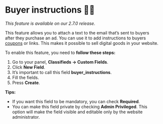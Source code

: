 # Buyer instructions  👨‍🏫


*This feature is available on our 2.7.0 release.*

This feature allows you to attach a text to the email that’s sent to buyers after they purchase an ad. You can use it to add instructions to buyers  [coupons](https://github.com/yclas/guides/blob/master/docs/Classifieds-coupon-system.md) or links. This makes it possible to sell digital goods in your website.

To enable this feature, you need to  **follow these steps:**

1.  Go to your panel,  **Classifieds -> Custom Fields**.
2.  Click  **New Field**.
3.  It’s important to call this field  **buyer_instructions**.
4.  Fill the fields.
5.  Press  **Create**.


**Tips:**

-   If you want this field to be mandatory, you can check  **Required**.
-   You can make this field private by checking  **Admin Privileged**. This option will make the field visible and editable only by the website administrator.

  

